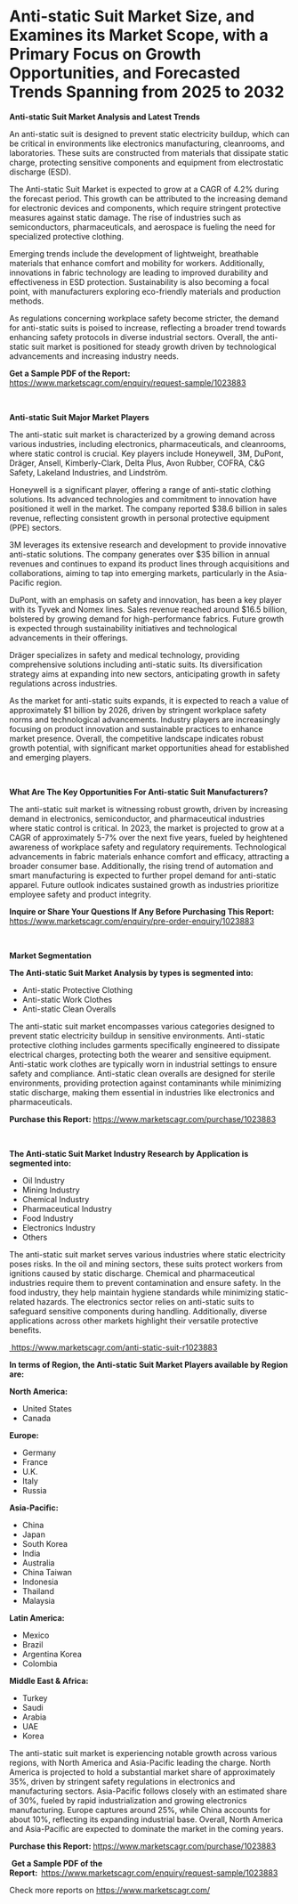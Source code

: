 <p><h1>Anti-static Suit Market Size, and Examines its Market Scope, with a Primary Focus on Growth Opportunities, and Forecasted Trends Spanning from 2025 to 2032</h1></p><p><strong>Anti-static Suit Market Analysis and Latest Trends</strong></p>
<p><p>An anti-static suit is designed to prevent static electricity buildup, which can be critical in environments like electronics manufacturing, cleanrooms, and laboratories. These suits are constructed from materials that dissipate static charge, protecting sensitive components and equipment from electrostatic discharge (ESD). </p><p>The Anti-static Suit Market is expected to grow at a CAGR of 4.2% during the forecast period. This growth can be attributed to the increasing demand for electronic devices and components, which require stringent protective measures against static damage. The rise of industries such as semiconductors, pharmaceuticals, and aerospace is fueling the need for specialized protective clothing. </p><p>Emerging trends include the development of lightweight, breathable materials that enhance comfort and mobility for workers. Additionally, innovations in fabric technology are leading to improved durability and effectiveness in ESD protection. Sustainability is also becoming a focal point, with manufacturers exploring eco-friendly materials and production methods. </p><p>As regulations concerning workplace safety become stricter, the demand for anti-static suits is poised to increase, reflecting a broader trend towards enhancing safety protocols in diverse industrial sectors. Overall, the anti-static suit market is positioned for steady growth driven by technological advancements and increasing industry needs.</p></p>
<p><strong>Get a Sample PDF of the Report:&nbsp;</strong> <a href="https://www.marketscagr.com/enquiry/request-sample/1023883?utm_campaign=3168&utm_medium=2&utm_source=Github&utm_content=ia&utm_term=05042025&utm_id=anti-static-suit">https://www.marketscagr.com/enquiry/request-sample/1023883</a></p>
<p>&nbsp;</p>
<p><strong>Anti-static Suit Major Market Players</strong></p>
<p><p>The anti-static suit market is characterized by a growing demand across various industries, including electronics, pharmaceuticals, and cleanrooms, where static control is crucial. Key players include Honeywell, 3M, DuPont, Dräger, Ansell, Kimberly-Clark, Delta Plus, Avon Rubber, COFRA, C&G Safety, Lakeland Industries, and Lindström.</p><p>Honeywell is a significant player, offering a range of anti-static clothing solutions. Its advanced technologies and commitment to innovation have positioned it well in the market. The company reported $38.6 billion in sales revenue, reflecting consistent growth in personal protective equipment (PPE) sectors.</p><p>3M leverages its extensive research and development to provide innovative anti-static solutions. The company generates over $35 billion in annual revenues and continues to expand its product lines through acquisitions and collaborations, aiming to tap into emerging markets, particularly in the Asia-Pacific region.</p><p>DuPont, with an emphasis on safety and innovation, has been a key player with its Tyvek and Nomex lines. Sales revenue reached around $16.5 billion, bolstered by growing demand for high-performance fabrics. Future growth is expected through sustainability initiatives and technological advancements in their offerings.</p><p>Dräger specializes in safety and medical technology, providing comprehensive solutions including anti-static suits. Its diversification strategy aims at expanding into new sectors, anticipating growth in safety regulations across industries.</p><p>As the market for anti-static suits expands, it is expected to reach a value of approximately $1 billion by 2026, driven by stringent workplace safety norms and technological advancements. Industry players are increasingly focusing on product innovation and sustainable practices to enhance market presence. Overall, the competitive landscape indicates robust growth potential, with significant market opportunities ahead for established and emerging players.</p></p>
<p>&nbsp;</p>
<p><strong>What Are The Key Opportunities For Anti-static Suit Manufacturers?</strong></p>
<p><p>The anti-static suit market is witnessing robust growth, driven by increasing demand in electronics, semiconductor, and pharmaceutical industries where static control is critical. In 2023, the market is projected to grow at a CAGR of approximately 5-7% over the next five years, fueled by heightened awareness of workplace safety and regulatory requirements. Technological advancements in fabric materials enhance comfort and efficacy, attracting a broader consumer base. Additionally, the rising trend of automation and smart manufacturing is expected to further propel demand for anti-static apparel. Future outlook indicates sustained growth as industries prioritize employee safety and product integrity.</p></p>
<p><strong>Inquire or Share Your Questions If Any Before Purchasing This Report:</strong> <a href="https://www.marketscagr.com/enquiry/pre-order-enquiry/1023883?utm_campaign=3168&utm_medium=2&utm_source=Github&utm_content=ia&utm_term=05042025&utm_id=anti-static-suit">https://www.marketscagr.com/enquiry/pre-order-enquiry/1023883</a></p>
<p>&nbsp;</p>
<p><strong>Market Segmentation</strong></p>
<p><strong>The Anti-static Suit Market Analysis by types is segmented into:</strong></p>
<p><ul><li>Anti-static Protective Clothing</li><li>Anti-static Work Clothes</li><li>Anti-static Clean Overalls</li></ul></p>
<p><p>The anti-static suit market encompasses various categories designed to prevent static electricity buildup in sensitive environments. Anti-static protective clothing includes garments specifically engineered to dissipate electrical charges, protecting both the wearer and sensitive equipment. Anti-static work clothes are typically worn in industrial settings to ensure safety and compliance. Anti-static clean overalls are designed for sterile environments, providing protection against contaminants while minimizing static discharge, making them essential in industries like electronics and pharmaceuticals.</p></p>
<p><strong>Purchase this Report:&nbsp;</strong><a href="https://www.marketscagr.com/purchase/1023883?utm_campaign=3168&utm_medium=2&utm_source=Github&utm_content=ia&utm_term=05042025&utm_id=anti-static-suit">https://www.marketscagr.com/purchase/1023883</a></p>
<p>&nbsp;</p>
<p><strong>The Anti-static Suit Market Industry Research by Application is segmented into:</strong></p>
<p><ul><li>Oil Industry</li><li>Mining Industry</li><li>Chemical Industry</li><li>Pharmaceutical Industry</li><li>Food Industry</li><li>Electronics Industry</li><li>Others</li></ul></p>
<p><p>The anti-static suit market serves various industries where static electricity poses risks. In the oil and mining sectors, these suits protect workers from ignitions caused by static discharge. Chemical and pharmaceutical industries require them to prevent contamination and ensure safety. In the food industry, they help maintain hygiene standards while minimizing static-related hazards. The electronics sector relies on anti-static suits to safeguard sensitive components during handling. Additionally, diverse applications across other markets highlight their versatile protective benefits.</p></p>
<p><a href="https://www.marketscagr.com/anti-static-suit-r1023883?utm_campaign=3168&utm_medium=2&utm_source=Github&utm_content=ia&utm_term=05042025&utm_id=anti-static-suit">&nbsp;https://www.marketscagr.com/anti-static-suit-r1023883</a></p>
<p><strong>In terms of Region, the Anti-static Suit Market Players available by Region are:</strong></p>
<p>
    <p> <strong> North America: </strong>
        <ul>
            <li>United States</li>
            <li>Canada</li>
        </ul>
        </p> 
    <p> <strong> Europe: </strong>
        <ul>
            <li>Germany</li>
            <li>France</li>
            <li>U.K.</li>
            <li>Italy</li>
            <li>Russia</li>
        </ul>
        </p> 
    <p> <strong> Asia-Pacific: </strong>
        <ul>
            <li>China</li>
            <li>Japan</li>
            <li>South Korea</li>
            <li>India</li>
            <li>Australia</li>
            <li>China Taiwan</li>
            <li>Indonesia</li>
            <li>Thailand</li>
            <li>Malaysia</li>
        </ul>
        </p> 
    <p> <strong> Latin America: </strong>
        <ul>
            <li>Mexico</li>
            <li>Brazil</li>
            <li>Argentina Korea</li>
            <li>Colombia</li>
        </ul>
        </p> 
    <p> <strong> Middle East & Africa: </strong>
        <ul>
            <li>Turkey</li>
            <li>Saudi</li>
            <li>Arabia</li>
            <li>UAE</li>
            <li>Korea</li>
        </ul>
    </p>
    </p>
<p><p>The anti-static suit market is experiencing notable growth across various regions, with North America and Asia-Pacific leading the charge. North America is projected to hold a substantial market share of approximately 35%, driven by stringent safety regulations in electronics and manufacturing sectors. Asia-Pacific follows closely with an estimated share of 30%, fueled by rapid industrialization and growing electronics manufacturing. Europe captures around 25%, while China accounts for about 10%, reflecting its expanding industrial base. Overall, North America and Asia-Pacific are expected to dominate the market in the coming years.</p></p>
<p><strong>Purchase this Report: </strong><a href="https://www.marketscagr.com/purchase/1023883?utm_campaign=3168&utm_medium=2&utm_source=Github&utm_content=ia&utm_term=05042025&utm_id=anti-static-suit">https://www.marketscagr.com/purchase/1023883</a></p>
<p>&nbsp;<strong>Get a Sample PDF of the Report:&nbsp;&nbsp;</strong><a href="https://www.marketscagr.com/enquiry/request-sample/1023883?utm_campaign=3168&utm_medium=2&utm_source=Github&utm_content=ia&utm_term=05042025&utm_id=anti-static-suit">https://www.marketscagr.com/enquiry/request-sample/1023883</a></p>
<p><strong></strong></p>
<p>Check more reports on <a href="https://www.marketscagr.com/?utm_campaign=3168&utm_medium=2&utm_source=Github&utm_content=ia&utm_term=05042025&utm_id=anti-static-suit">https://www.marketscagr.com/</a></p>
